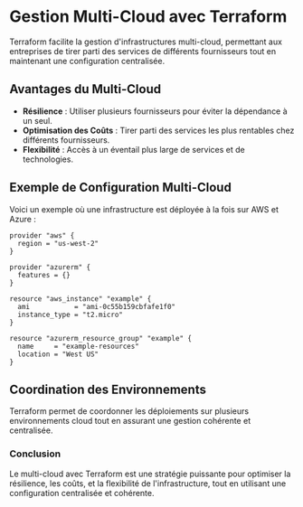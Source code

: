 
# Gestion Multi-Cloud avec Terraform

Terraform facilite la gestion d'infrastructures multi-cloud, permettant aux entreprises de tirer parti des services de différents fournisseurs tout en maintenant une configuration centralisée.

## Avantages du Multi-Cloud

- **Résilience** : Utiliser plusieurs fournisseurs pour éviter la dépendance à un seul.
- **Optimisation des Coûts** : Tirer parti des services les plus rentables chez différents fournisseurs.
- **Flexibilité** : Accès à un éventail plus large de services et de technologies.

## Exemple de Configuration Multi-Cloud

Voici un exemple où une infrastructure est déployée à la fois sur AWS et Azure :

```hcl
provider "aws" {
  region = "us-west-2"
}

provider "azurerm" {
  features = {}
}

resource "aws_instance" "example" {
  ami           = "ami-0c55b159cbfafe1f0"
  instance_type = "t2.micro"
}

resource "azurerm_resource_group" "example" {
  name     = "example-resources"
  location = "West US"
}
```

## Coordination des Environnements

Terraform permet de coordonner les déploiements sur plusieurs environnements cloud tout en assurant une gestion cohérente et centralisée.

### Conclusion

Le multi-cloud avec Terraform est une stratégie puissante pour optimiser la résilience, les coûts, et la flexibilité de l'infrastructure, tout en utilisant une configuration centralisée et cohérente.
